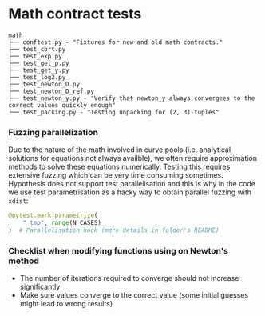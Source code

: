 # Math contract tests

```
math
├── conftest.py - "Fixtures for new and old math contracts."
├── test_cbrt.py
├── test_exp.py
├── test_get_p.py
├── test_get_y.py
├── test_log2.py
├── test_newton_D.py
├── test_newton_D_ref.py
├── test_newton_y.py - "Verify that newton_y always convergees to the correct values quickly enough"
└── test_packing.py - "Testing unpacking for (2, 3)-tuples"
```

### Fuzzing parallelization
Due to the nature of the math involved in curve pools (i.e. analytical solutions for equations not always availble), we often require approximation methods to solve these equations numerically. Testing this requires extensive fuzzing which can be very time consuming sometimes. Hypothesis does not support test parallelisation and this is why in the code we use test parametrisation as a hacky way to obtain parallel fuzzing with `xdist`:

```python
@pytest.mark.parametrize(
    "_tmp", range(N_CASES)
)  # Parallelisation hack (more details in folder's README)
```

### Checklist when modifying functions using on Newton's method
- The number of iterations required to converge should not increase significantly
- Make sure values converge to the correct value (some initial guesses might lead to wrong results)
